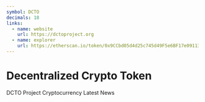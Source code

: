 ```yaml
---
symbol: DCTO
decimals: 18
links:
  - name: website
    url: https://dctoproject.org
  - name: explorer
    url: https://etherscan.io/token/0x9CCbd05d4d25c745d49F5e6BF17e09113Eb4c769
---
```


# Decentralized Crypto Token

DCTO Project Cryptocurrency Latest News
